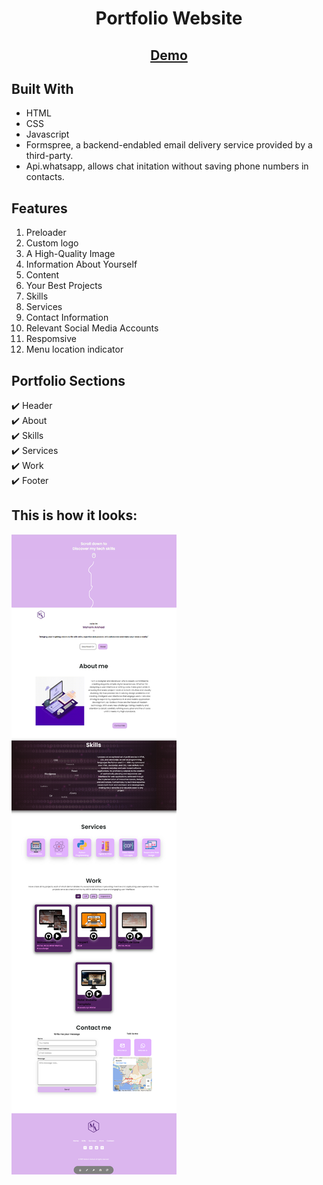 <h1 align="center">Portfolio Website</h1>

<h2 align="center">
<a href="https://mahamarshad02.github.io/portfolio/index.html">Demo</a>
</h2>


## Built With
<ul>
   <li> HTML </Li>
   <li> CSS </li>
   <li> Javascript </li>
   <li> Formspree, a backend-endabled email delivery service provided by a third-party. </li>
   <li> Api.whatsapp, allows chat initation without saving phone numbers in contacts. </li>
</ul>

## Features
<ol>
   <li> Preloader</Li>
   <li> Custom logo  </li>
   <li> A High-Quality Image </li>
   <li> Information About Yourself </li>
   <li> Content </li>
   <li> Your Best Projects </li>
   <li> Skills</Li>
   <li> Services  </li>
   <li> Contact Information </li>
   <li> Relevant Social Media Accounts </li>
   <li> Respomsive </li>
   <li> Menu location indicator </li>
</ol>

## Portfolio Sections    
✔️ Header <br>
✔️ About <br>
✔️ Skills<br>
✔️ Services<br>
✔️ Work<br>
✔️ Footer

## This is how it looks:
<img src="assets/screenshot.png" alt="loading...">



